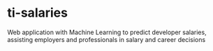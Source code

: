# ti-salaries
Web application with Machine Learning to predict developer salaries, assisting employers and professionals in salary and career decisions
